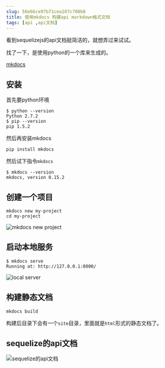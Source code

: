```yaml
---
slug: 56e66ce97b71cea107c700b8
title: 使用mkdocs 构建api markdown格式文档
tags: [api ,api文档]
---
```


看到sequelizejs的api文档挺简洁的，就想弄过来试试。

找了一下，是使用python的一个库来生成的。

[mkdocs](http://www.mkdocs.org/)

## 安装
首先要python环境
```
$ python --version
Python 2.7.2
$ pip --version
pip 1.5.2
```

然后再安装mkdocs

```
pip install mkdocs
```

然后试下指令`mkdocs`
```
$ mkdocs --version
mkdocs, version 0.15.2

```

## 创建一个项目

```
mkdocs new my-project
cd my-project
```

 ![mkdocs new project](https://static.gaoqixhb.com/FkpQSgBrNeH5n3010eT-mIVCt0JH)
 
## 启动本地服务

```
$ mkdocs serve
Running at: http://127.0.0.1:8000/
```

![local server](https://static.gaoqixhb.com/Frf8wnTqXIl01bA26HOQQ8uHK7Vp)

## 构建静态文档

```
mkdocs build
```

构建后目录下会有一个`site`目录，里面就是`html`形式的静态文档了。

## sequelize的api文档

 ![sequelize的api文档](https://static.gaoqixhb.com/Fp34vKUqdUW5EmFf4Rjgc-OB9IPh)
